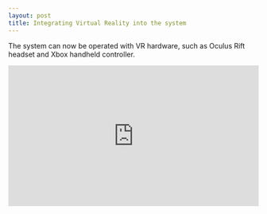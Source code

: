 ```yaml
---
layout: post
title: Integrating Virtual Reality into the system
---
```


The system can now be operated with VR hardware, such as Oculus Rift headset and Xbox handheld controller.

<style>.embed-container { position: relative; padding-bottom: 56.25%; height: 0; overflow: hidden; max-width: 100%; } .embed-container iframe, .embed-container object, .embed-container embed { position: absolute; top: 0; left: 0; width: 100%; height: 100%; }</style><div class='embed-container'><iframe src='https://www.youtube.com/embed/WGFLkJP7GsE' frameborder='0' allowfullscreen></iframe></div>

